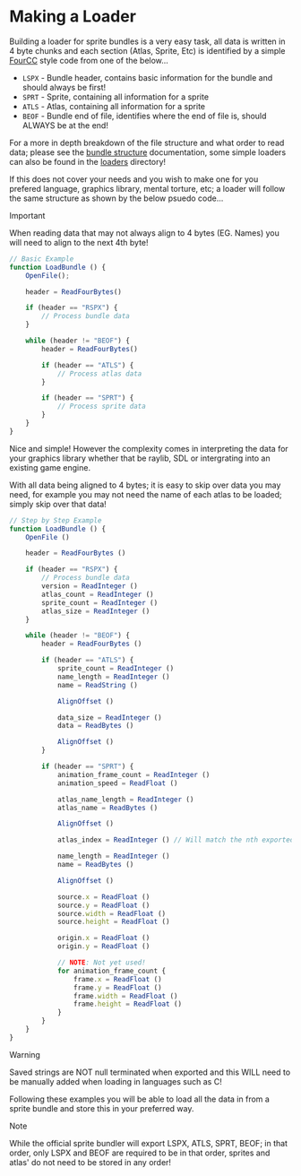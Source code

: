 # Making a Loader

Building a loader for sprite bundles is a very easy task, all data is written in 4 byte chunks and each section (Atlas, Sprite, Etc) is identified by a simple [FourCC](https://en.wikipedia.org/wiki/FourCC) style code from one of the below...
- `LSPX` - Bundle header, contains basic information for the bundle and should always be first!
- `SPRT` - Sprite, containing all information for a sprite
- `ATLS` - Atlas, containing all information for a sprite
- `BEOF` - Bundle end of file, identifies where the end of file is, should ALWAYS be at the end!

For a more in depth breakdown of the file structure and what order to read data; please see the [bundle structure](/docs/bundle.md) documentation, some simple loaders can also be found in the [loaders](/loaders) directory!

If this does not cover your needs and you wish to make one for you prefered language, graphics library, mental torture, etc; a loader will follow the same structure as shown by the below psuedo code...

> [!IMPORTANT]
> When reading data that may not always align to 4 bytes (EG. Names) you will need to align to the next 4th byte!

```js
// Basic Example
function LoadBundle () {
    OpenFile();

    header = ReadFourBytes()

    if (header == "RSPX") {
        // Process bundle data
    }

    while (header != "BEOF") {
        header = ReadFourBytes()

        if (header == "ATLS") {
            // Process atlas data
        }

        if (header == "SPRT") {
            // Process sprite data
        }
    }
}
```

Nice and simple! However the complexity comes in interpreting the data for your graphics library whether that be raylib, SDL or intergrating into an existing game engine.

With all data being aligned to 4 bytes; it is easy to skip over data you may need, for example you may not need the name of each atlas to be loaded; simply skip over that data!

```js
// Step by Step Example
function LoadBundle () {
    OpenFile ()

    header = ReadFourBytes ()

    if (header == "RSPX") {
        // Process bundle data
        version = ReadInteger ()
        atlas_count = ReadInteger ()
        sprite_count = ReadInteger ()
        atlas_size = ReadInteger ()
    }

    while (header != "BEOF") {
        header = ReadFourBytes ()

        if (header == "ATLS") {
            sprite_count = ReadInteger ()
            name_length = ReadInteger ()
            name = ReadString ()

            AlignOffset ()

            data_size = ReadInteger ()
            data = ReadBytes ()

            AlignOffset ()
        }

        if (header == "SPRT") {
            animation_frame_count = ReadInteger ()
            animation_speed = ReadFloat ()

            atlas_name_length = ReadInteger ()
            atlas_name = ReadBytes ()

            AlignOffset ()

            atlas_index = ReadInteger () // Will match the nth exported atlas

            name_length = ReadInteger ()
            name = ReadBytes ()

            AlignOffset ()

            source.x = ReadFloat ()
            source.y = ReadFloat ()
            source.width = ReadFloat ()
            source.height = ReadFloat ()

            origin.x = ReadFloat ()
            origin.y = ReadFloat ()

            // NOTE: Not yet used!
            for animation_frame_count {
                frame.x = ReadFloat ()
                frame.y = ReadFloat ()
                frame.width = ReadFloat ()
                frame.height = ReadFloat ()
            }
        }
    }
}
```

> [!WARNING]
> Saved strings are NOT null terminated when exported and this WILL need to be manually added when loading in languages such as C!

Following these examples you will be able to load all the data in from a sprite bundle and store this in your preferred way.

> [!NOTE]
> While the official sprite bundler will export LSPX, ATLS, SPRT, BEOF; in that order, only LSPX and BEOF are required to be in that order, sprites and atlas' do not need to be stored in any order!
